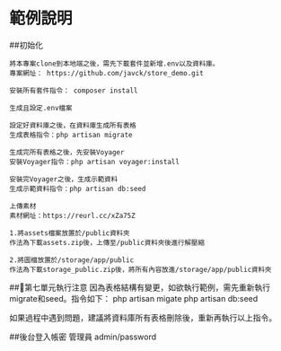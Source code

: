 範例說明
=======

##初始化

    將本專案clone到本地端之後，需先下載套件並新增.env以及資料庫。
    專案網址： https://github.com/javck/store_demo.git

    安裝所有套件指令： composer install

    生成且設定.env檔案

    設定好資料庫之後，在資料庫生成所有表格
    生成表格指令：php artisan migrate

    生成完所有表格之後，先安裝Voyager
    安裝Voyager指令：php artisan voyager:install

    安裝完Voyager之後，生成示範資料
    生成示範資料指令：php artisan db:seed

    上傳素材
    素材網址：https://reurl.cc/xZa75Z

    1.將assets檔案放置於/public資料夾
    作法為下載assets.zip後，上傳至/public資料夾後進行解壓縮

    2.將圖檔放置於/storage/app/public
    作法為下載storage_public.zip後，將所有內容放進/storage/app/public資料夾








##第七單元執行注意
因為表格結構有變更，如欲執行範例，需先重新執行migrate和seed。指令如下：
php artisan migate
php artisan db:seed

如果過程中遇到問題，建議將資料庫所有表格刪除後，重新再執行以上指令。

##後台登入帳密
管理員 admin/password
